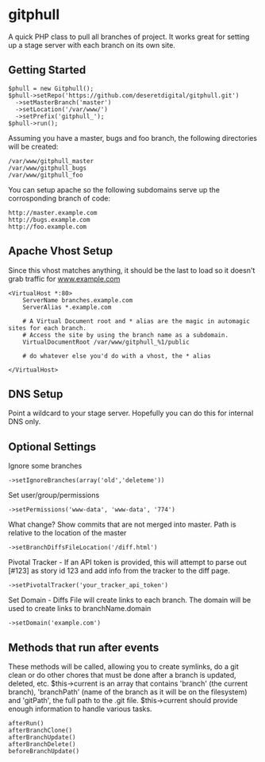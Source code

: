 gitphull
========

A quick PHP class to pull all branches of project. It works great for setting up a stage server with each branch on its own site.

Getting Started
--------

    $phull = new Gitphull();
    $phull->setRepo('https://github.com/deseretdigital/gitphull.git')
      ->setMasterBranch('master')
      ->setLocation('/var/www/')
      ->setPrefix('gitphull_');
    $phull->run();

Assuming you have a master, bugs and foo branch, the following directories will be created:

    /var/www/gitphull_master
    /var/www/gitphull_bugs
    /var/www/gitphull_foo

You can setup apache so the following subdomains serve up the corrosponding branch of code:

    http://master.example.com
    http://bugs.example.com
    http://foo.example.com


Apache Vhost Setup
--------

Since this vhost matches anything, it should be the last to load so it doesn't grab traffic for www.example.com

    <VirtualHost *:80>
        ServerName branches.example.com
        ServerAlias *.example.com	

	    # A Virtual Document root and * alias are the magic in automagic sites for each branch.
	    # Access the site by using the branch name as a subdomain.
        VirtualDocumentRoot /var/www/gitphull_%1/public

	    # do whatever else you'd do with a vhost, the * alias

    </VirtualHost>


DNS Setup
--------
Point a wildcard to your stage server. Hopefully you can do this for internal DNS only.

Optional Settings
--------

Ignore some branches

    ->setIgnoreBranches(array('old','deleteme'))

Set user/group/permissions

    ->setPermissions('www-data', 'www-data', '774')

What change? Show commits that are not merged into master. Path is relative to the location of the master

    ->setBranchDiffsFileLocation('/diff.html')

Pivotal Tracker - If an API token is provided, this will attempt to parse out [#123] as story id 123 and add info from the tracker to the diff page.

    ->setPivotalTracker('your_tracker_api_token')

Set Domain - Diffs File will create links to each branch. The domain will be used to create links to branchName.domain

    ->setDomain('example.com')
 

Methods that run after events
--------

These methods will be called, allowing you to create symlinks, do a git clean or do other chores that must be done after a branch is updated, deleted, etc. $this->current is an array that contains 'branch' (the current branch), 'branchPath' (name of the branch as it will be on the filesystem) and 'gitPath', the full path to the .git file. $this->current should provide enough information to handle various tasks.

    afterRun()
    afterBranchClone()
    afterBranchUpdate()
    afterBranchDelete()
    beforeBranchUpdate()



